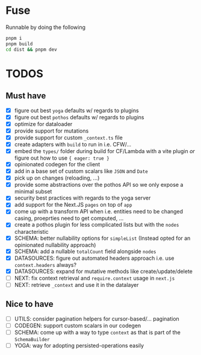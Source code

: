 # Fuse

Runnable by doing the following

```sh
pnpm i
pnpm build
cd dist && pnpm dev
```

# TODOS

## Must have

- [x] figure out best `yoga` defaults w/ regards to plugins
- [x] figure out best `pothos` defaults w/ regards to plugins
- [x] optimize for dataloader
- [x] provide support for mutations
- [x] provide support for custom `_context.ts` file
- [x] create adapters with `build` to run in i.e. CFW/...
- [x] embed the `types/` folder during build for CF/Lambda with a vite plugin _or_ figure out how to use `{ eager: true }`
- [x] opinionated codegen for the client
- [x] add in a base set of custom scalars like `JSON` and `Date`
- [x] pick up on changes (reloading, ...)
- [x] provide some abstractions over the pothos API so we only expose a minimal subset
- [x] security best practices with regards to the yoga server
- [x] add support for the Next.JS `pages` on top of `app`
- [x] come up with a transform API when i.e. entities need to be changed casing, proeprties need to get computed, ...
- [x] create a pothos plugin for less complicated lists but with the `nodes` characteristic
- [x] SCHEMA: better nullability options for `simpleList` (Instead opted for an opinionated nullability approach)
- [x] SCHEMA: add a nullable `totalCount` field alongside `nodes`
- [x] DATASOURCES: figure out automated headers approach i.e. use `context.headers` always?
- [x] DATASOURCES: expand for mutative methods like create/update/delete
- [ ] NEXT: fix context retrieval and `require.context` usage in `next.js`
- [ ] NEXT: retrieve `_context` and use it in the datalayer

## Nice to have

- [ ] UTILS: consider pagination helpers for cursor-based/... pagination
- [ ] CODEGEN: support custom scalars in our codegen
- [ ] SCHEMA: come up with a way to type `context` as that is part of the `SchemaBuilder`
- [ ] YOGA: way for adopting persisted-operations easily
